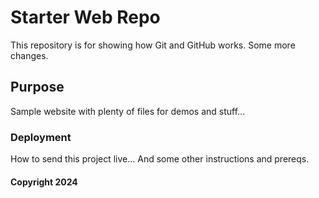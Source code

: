 # Starter Web Repo

This repository is for showing how Git and GitHub works. Some more changes.

## Purpose

Sample website with plenty of files for demos and stuff...

### Deployment

How to send this project live...
And some other instructions and prereqs.

#### Copyright 2024
